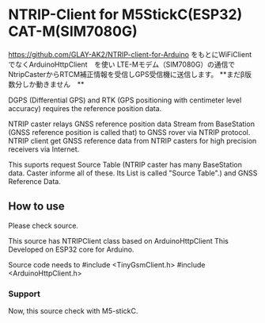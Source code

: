 # NTRIP-Client for M5StickC(ESP32) CAT-M(SIM7080G)

https://github.com/GLAY-AK2/NTRIP-client-for-Arduino
をもとにWiFiClient でなくArduinoHttpClient　を使い
LTE-Mモデム（SIM7080G）の通信でNtripCasterからRTCM補正情報を受信しGPS受信機に送信します。
**まだβ版　数分しか動きません　**

DGPS (Differential GPS) and RTK (GPS positioning with centimeter level accuracy) requires the reference position data.

NTRIP caster relays GNSS reference position data Stream from BaseStation (GNSS reference position is called that) to GNSS rover via NTRIP protocol.
NTRIP client get GNSS reference data from NTRIP casters for high precision receivers via Internet.

This suports request Source Table (NTRIP caster has many BaseStation data. Caster informe all of these. Its List is called "Source Table".) and GNSS Reference Data.

## How to use
Please check  source.

This source has NTRIPClient class based on ArduinoHttpClient 
This Developed on ESP32 core for Arduino.

Source code needs to 
#include <TinyGsmClient.h>
#include <ArduinoHttpClient.h>


### Support
Now, this source check with M5-stickC.
